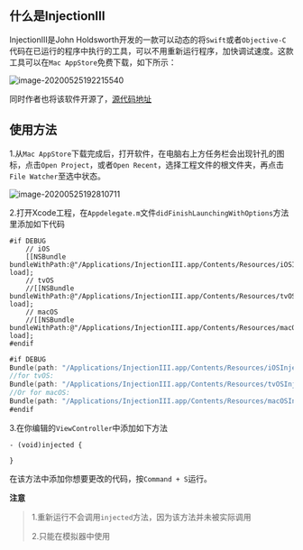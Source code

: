 

## 什么是InjectionIII
InjectionIII是John Holdsworth开发的一款可以动态的将`Swift`或者`Objective-C`代码在已运行的程序中执行的工具，可以不用重新运行程序，加快调试速度。这款工具可以在`Mac AppStore`免费下载，如下所示：

![image-20200525192215540](https://cdn.jsdelivr.net/gh/ZpFate/ImageService@master/uPic/img_2020_05_26_15_08_36.png)

同时作者也将该软件开源了，[源代码地址](https://github.com/johnno1962/InjectionIII)

[^备注]: Xcode 10.2 and later (Swift 5+)



## 使用方法

1.从`Mac AppStore`下载完成后，打开软件，在电脑右上方任务栏会出现针孔的图标，点击`Open Project`，或者`Open Recent`，选择工程文件的根文件夹，再点击`File Watcher`至选中状态。

![image-20200525192810711](https://cdn.jsdelivr.net/gh/ZpFate/ImageService@master/uPic/img_2020_05_26_15_09_01.png)

2.打开Xcode工程，在`Appdelegate.m`文件`didFinishLaunchingWithOptions`方法里添加如下代码

```objc
#if DEBUG
    // iOS
    [[NSBundle bundleWithPath:@"/Applications/InjectionIII.app/Contents/Resources/iOSInjection.bundle"] load];
    // tvOS
    //[[NSBundle bundleWithPath:@"/Applications/InjectionIII.app/Contents/Resources/tvOSInjection.bundle"] load];
    // macOS
    //[[NSBundle bundleWithPath:@"/Applications/InjectionIII.app/Contents/Resources/macOSInjection.bundle"] load];
#endif
```

```swift
#if DEBUG
Bundle(path: "/Applications/InjectionIII.app/Contents/Resources/iOSInjection.bundle")?.load()
//for tvOS:
Bundle(path: "/Applications/InjectionIII.app/Contents/Resources/tvOSInjection.bundle")?.load()
//Or for macOS:
Bundle(path: "/Applications/InjectionIII.app/Contents/Resources/macOSInjection.bundle")?.load()
#endif
```

3.在你编辑的`ViewController`中添加如下方法

```objc
- (void)injected {

}
```

在该方法中添加你想要更改的代码，按`Command + S`运行。

**注意**

> 1.重新运行不会调用`injected`方法，因为该方法并未被实际调用
>
> 2.只能在模拟器中使用
